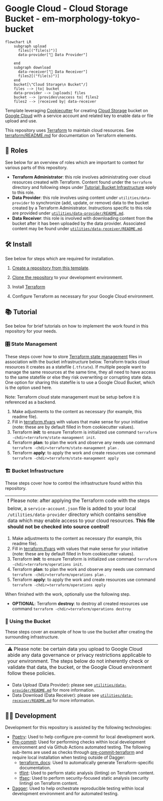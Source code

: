 # Google Cloud - Cloud Storage Bucket - em-morphology-tokyo-bucket

```mermaid
flowchart LR
    subgraph upload
      files[("file(s)")]
      data-provider["👤 Data Provider"]

    end
    subgraph download
      data-receiver["👤 Data Receiver"]
      files2[("file(s)")]
    end
    bucket[\"Cloud Storage\n Bucket"/]
    files --> |to| bucket
    data-provider --> |uploads| files
    bucket --> |provides\naccess to| files2
    files2 --> |received by| data-receiver

```

Template leveraging [Cookiecutter](https://github.com/cookiecutter/cookiecutter) for creating [Cloud Storage](https://cloud.google.com/storage/) bucket on [Google Cloud](https://cloud.google.com/) with a service account and related key to enable data or file upload and use.

This repository uses [Terraform](https://developer.hashicorp.com/terraform/intro) to maintain cloud resources. See [terraform/README.md](terraform/README.md) for documentation on Terraform elements.

## 👥 Roles

See below for an overview of roles which are important to context for various parts of this repository.

- __Terraform Administrator__: this role involves administrating over cloud resources created with Terraform. Content found under the `terraform` directory and following steps under [Tutorial: Bucket Infrastructure](#%EF%B8%8F-bucket-infrastructure) apply to this role.
- __Data Provider__: this role involves using content under `utilities/data-provider` to synchronize (add, update, or remove) data to the bucket created by a Terraform Administrator. Instructions specific to this role are provided under [`utilities/data-provider/README.md`](utilities/data-provider/README.md).
- __Data Receiver__: this role is involved with downloading content from the bucket after it has been uploaded by the data provider. Associated content may be found under [`utilities/data-receiver/README.md`](utilities/data-receiver/README.md).

## 🛠️ Install

See below for steps which are required for installation.

1. [Create a repository from this template](https://docs.github.com/en/repositories/creating-and-managing-repositories/creating-a-repository-from-a-template).

1. [Clone the repository](https://docs.github.com/en/repositories/creating-and-managing-repositories/cloning-a-repository) to your development environment.

1. Install [Terraform](https://developer.hashicorp.com/terraform/tutorials/aws-get-started/install-cli)

1. Configure Terraform as necessary for your Google Cloud environment.

## :books: Tutorial

See below for brief tutorials on how to implement the work found in this repository for your needs.

### 🎛️ State Management

These steps cover how to store [Terraform state management](https://developer.hashicorp.com/terraform/language/state) files in association with the bucket infrastructure below. Terraform tracks cloud resources it creates as a statefile (`.tfstate`). If multiple people want to manage the same resources at the same time, they all need to have access to the same statefile or else they risk overwriting or corrupting state data. One option for sharing this statefile is to use a Google Cloud Bucket, which is the option used here.

Note: Terraform cloud state management must be setup before it is referenced as a backend.

1. Make adjustments to the content as necessary (for example, this readme file).
1. Fill in [terraform.tfvars](terraform/state-management/terraform.tfvars) with values that make sense for your initiative (note: these are by default filled in from cookiecutter values).
1. Terraform __init__: to ensure Terraform is initialized use command `terraform -chdir=terraform/state-management init`.
1. Terraform __plan__: to plan the work and observe any needs use command `terraform -chdir=terraform/state-management plan` .
1. Terraform __apply__: to apply the work and create resources use command `terraform -chdir=terraform/state-management apply`

### 🏗️ Bucket Infrastructure

These steps cover how to control the infrastructure found within this repository.

| <span style="text-align:left;float:left;font-weight:normal;">:exclamation:  Please note: after applying the Terraform code with the steps below, a `service-account.json` file is added to your local `/utilities/data-provider` directory which contains sensitive data which may enable access to your cloud resources. __This file should not be checked into source control!__</span>   |
|-----------------------------------------|

1. Make adjustments to the content as necessary (for example, this readme file).
1. Fill in [terraform.tfvars](terraform/operations/terraform.tfvars) with values that make sense for your initiative (note: these are by default filled in from cookiecutter values).
1. Terraform __init__: to ensure Terraform is initialized use command `terraform -chdir=terraform/operations init`.
1. Terraform __plan__: to plan the work and observe any needs use command `terraform -chdir=terraform/operations plan` .
1. Terraform __apply__: to apply the work and create resources use command `terraform -chdir=terraform/operations apply`

When finished with the work, optionally use the following step.

- __OPTIONAL__: Terraform __destroy__: to destroy all created resources use command `terraform -chdir=terraform/operations destroy`

### 📁 Using the Bucket

These steps cover an example of how to use the bucket after creating the surrounding infrastructure.

| <span style="text-align:left;float:left;font-weight:normal;"> ⚠️  Please note: be certain data you upload to Google Cloud abide any data governance or privacy restrictions applicable to your environment. The steps below do not inherently check or validate that data, the bucket, or the Google Cloud environment follow these policies. </span>   |
|-----------------------------------------|

- Data Upload (Data Provider): please see [`utilities/data-provider/README.md`](utilities/data-provider/README.md) for more information.
- Data Download (Data Receiver): please see [`utilities/data-receiver/README.md`](utilities/data-receiver/README.md) for more information.

## 🧑‍💻 Development

Development for this repository is assisted by the following technologies:

- [Poetry](https://python-poetry.org/docs/): Used to help configure pre-commit for local development work.
- [Pre-commit](https://pre-commit.com): Used for performing checks within local development environment and via Github Actions automated testing. The following sub-items are used as checks through [pre-commit-terraform](https://github.com/antonbabenko/pre-commit-terraform) and require local installation when testing outside of Dagger:
  - [terraform_docs](https://github.com/terraform-docs/terraform-docs/): Used to automatically generate Terraform-specific documentation.
  - [tflint](https://github.com/terraform-linters/tflint): Used to perform static analysis (linting) on Terraform content.
  - [tfsec](https://github.com/aquasecurity/tfsec): Used to perform security-focused static analysis (security linting) on Terraform content.
- [Dagger](https://docs.dagger.io/): Used to help orchestrate reproducible testing within local development environment and for automated testing.
